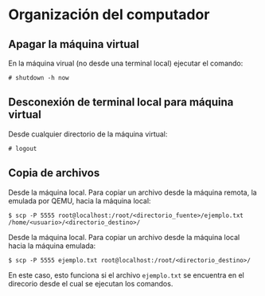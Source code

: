 # Organización del computador

## Apagar la máquina virtual

En la máquina virual (no desde una terminal local) ejecutar el comando:

`# shutdown -h now`

## Desconexión de terminal local para máquina virtual

Desde cualquier directorio de la máquina virtual:

`# logout`

## Copia de archivos

Desde la máquina local. Para copiar un archivo desde la máquina remota, la emulada por QEMU, hacia la máquina local:

`$ scp -P 5555 root@localhost:/root/<directorio_fuente>/ejemplo.txt /home/<usuario>/<directorio_destino>/`

Desde la máquina local. Para copiar un archivo desde la máquina local hacia la máquina emulada:

`$ scp -P 5555 ejemplo.txt root@localhost:/root/<directorio_destino>/`

En este caso, esto funciona si  el archivo `ejemplo.txt` se encuentra en el direcorio desde el cual se ejecutan los comandos.
